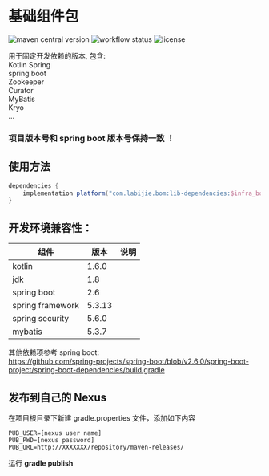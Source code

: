 # 基础组件包

![maven central version](https://img.shields.io/maven-central/v/com.labijie.bom/lib-dependencies?logo=java)
![workflow status](https://img.shields.io/github/workflow/status/hongque-pro/infra-bom/Gradle%20Build%20And%20Release/main?logo=github)
![license](https://img.shields.io/github/license/hongque-pro/infra-bom?style=flat-square)

用于固定开发依赖的版本, 包含:   
Kotlin
Spring    
spring boot    
Zookeeper    
Curator    
MyBatis    
Kryo    
...

### 项目版本号和 spring boot 版本号保持一致 ！

## 使用方法
```groovy
dependencies {
    implementation platform("com.labijie.bom:lib-dependencies:$infra_bom_version")
}
```


## 开发环境兼容性：

|组件|版本|说明|
|--------|--------|--------|
|   kotlin    |     1.6.0   |           |
|   jdk    |      1.8   |           |
|   spring boot    |      2.6    |           |
|   spring framework    |     5.3.13   |           |
|   spring security    |     5.6.0   |           |
|   mybatis    |      5.3.7    |           |

其他依赖项参考 spring boot:   
https://github.com/spring-projects/spring-boot/blob/v2.6.0/spring-boot-project/spring-boot-dependencies/build.gradle   

## 发布到自己的 Nexus

在项目根目录下新建 gradle.properties 文件，添加如下内容

```text
PUB_USER=[nexus user name]
PUB_PWD=[nexus password]
PUB_URL=http://XXXXXXX/repository/maven-releases/
```
运行  **gradle publish**
